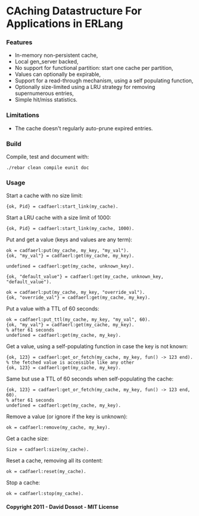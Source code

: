 # CAching Datastructure For Applications in ERLang


### Features

* In-memory non-persistent cache,
* Local gen_server backed,
* No support for functional partition: start one cache per partition,
* Values can optionally be expirable,
* Support for a read-through mechanism, using a self populating function,
* Optionally size-limited using a LRU strategy for removing supernumerous entries,
* Simple hit/miss statistics.

### Limitations

* The cache doesn't regularly auto-prune expired entries.

### Build

Compile, test and document with:

    ./rebar clean compile eunit doc

### Usage

Start a cache with no size limit:

    {ok, Pid} = cadfaerl:start_link(my_cache).

Start a LRU cache with a size limit of 1000:

    {ok, Pid} = cadfaerl:start_link(my_cache, 1000).

Put and get a value (keys and values are any term):

    ok = cadfaerl:put(my_cache, my_key, "my_val").
    {ok, "my_val"} = cadfaerl:get(my_cache, my_key).
    
    undefined = cadfaerl:get(my_cache, unknown_key).
    
    {ok, "default_value"} = cadfaerl:get(my_cache, unknown_key, "default_value").
    
    ok = cadfaerl:put(my_cache, my_key, "override_val").
    {ok, "override_val"} = cadfaerl:get(my_cache, my_key).

Put a value with a TTL of 60 seconds:

    ok = cadfaerl:put_ttl(my_cache, my_key, "my_val", 60).
    {ok, "my_val"} = cadfaerl:get(my_cache, my_key).
    % after 61 seconds
    undefined = cadfaerl:get(my_cache, my_key).

Get a value, using a self-populating function in case the key is not known:

    {ok, 123} = cadfaerl:get_or_fetch(my_cache, my_key, fun() -> 123 end).
    % the fetched value is accessible like any other
    {ok, 123} = cadfaerl:get(my_cache, my_key).

Same but use a TTL of 60 seconds when self-populating the cache:

    {ok, 123} = cadfaerl:get_or_fetch(my_cache, my_key, fun() -> 123 end, 60).
    % after 61 seconds
    undefined = cadfaerl:get(my_cache, my_key).

Remove a value (or ignore if the key is unknown):

    ok = cadfaerl:remove(my_cache, my_key).

Get a cache size:

    Size = cadfaerl:size(my_cache).

Reset a cache, removing all its content:

    ok = cadfaerl:reset(my_cache).

Stop a cache:

    ok = cadfaerl:stop(my_cache).


#### Copyright 2011 - David Dossot - MIT License
